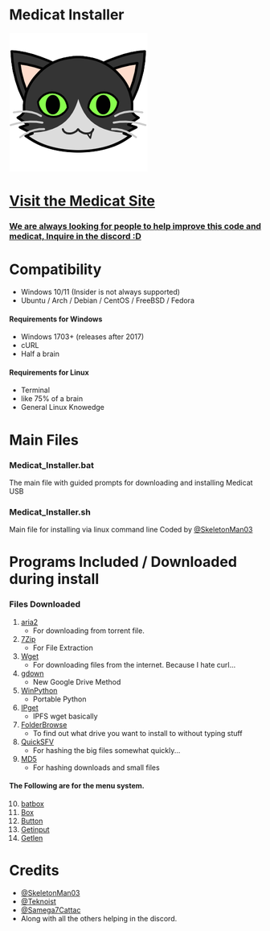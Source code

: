 # Medicat Installer
![Logo](icon.png)

# [Visit the Medicat Site](https://medicatusb.com/)

### [We are always looking for people to help improve this code and medicat, Inquire in the discord :D](https://url.medicatusb.com/discord)

# Compatibility
* Windows 10/11 (Insider is not always supported)
* Ubuntu / Arch / Debian / CentOS / FreeBSD / Fedora

#### Requirements for Windows
* Windows 1703+ (releases after 2017)
* cURL
* Half a brain

#### Requirements for Linux
* Terminal
* like 75% of a brain
* General Linux Knowedge 

# Main Files
### Medicat_Installer.bat
The main file with guided prompts for downloading and installing Medicat USB

### Medicat_Installer.sh
Main file for installing via linux command line
Coded by [@SkeletonMan03](https://github.com/SkeletonMan03)

# Programs Included / Downloaded during install

  ### Files Downloaded
  
  1. [aria2](https://github.com/aria2/aria2)
      * For downloading from torrent file.
  2. [7Zip](https://www.7-zip.org/)
      * For File Extraction
  3. [Wget](https://eternallybored.org/misc/wget/)
      * For downloading files from the internet. Because I hate curl...
  4. [gdown](https://github.com/wkentaro/gdown)
      * New Google Drive Method
  5. [WinPython](https://winpython.github.io/)
      * Portable Python
  6. [IPget](https://github.com/ipfs/ipget)
      * IPFS wget basically
  7. [FolderBrowse](https://github.com/TheBATeam/FolderBrowse-by-Fatih-Kodak)
      * To find out what drive you want to install to without typing stuff
  8. [QuickSFV](http://www.quicksfv.org/)
      * For hashing the big files somewhat quickly...
  9. [MD5](https://github.com/npocmaka/batch.scripts/blob/master/fileUtils/md5.bat)
      * For hashing downloads and small files
      
  #### The Following are for the menu system.
  10. [batbox](https://github.com/TheBATeam/BATBOX-An-Awesome-Batch-Plugin)
  11. [Box](https://github.com/TheBATeam/Box-Function-2.0)
  12. [Button](https://github.com/TheBATeam/Button-Function-2.0-by-Kvc)
  13. [Getinput](https://github.com/TheBATeam/GetInput-By-Aacini)
  14. [Getlen](https://github.com/TheBATeam/Getlen-Function-2.0-by-Kvc)

# Credits
* [@SkeletonMan03](https://github.com/SkeletonMan03)
* [@Teknoist](https://github.com/Teknoist)
* [@Samega7Cattac](https://github.com/Samega7Cattac)
* Along with all the others helping in the discord.
